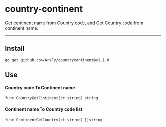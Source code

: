 # country-continent
Get continent name from Country code, and Get Country code from continent name.

-----

## Install

```
go get github.com/ArsFy/countrycontinent@v1.1.0
```

## Use

#### Country code To Continent name

```
func CountryGetContinent(cc string) string
```

#### Continent name To Country code list

```
func ContinentGetCountry(ct string) []string
```

